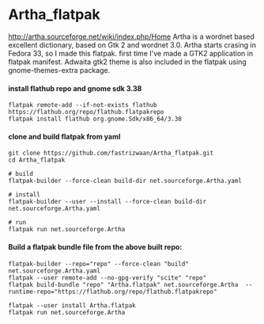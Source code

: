 # Artha_flatpak
http://artha.sourceforge.net/wiki/index.php/Home 
Artha is a wordnet based excellent dictionary, based on Gtk 2 and wordnet 3.0.
Artha starts crasing in Fedora 33, so I made this flatpak.
first time I've made a GTK2 application in flatpak manifest. 
Adwaita gtk2 theme is also included in the flatpak using gnome-themes-extra package.

#### install flathub repo and gnome sdk 3.38
```
flatpak remote-add --if-not-exists flathub https://flathub.org/repo/flathub.flatpakrepo
flatpak install flathub org.gnome.Sdk/x86_64/3.38

```

#### clone and build flatpak from yaml
```
git clone https://github.com/fastrizwaan/Artha_flatpak.git
cd Artha_flatpak

# build
flatpak-builder --force-clean build-dir net.sourceforge.Artha.yaml

# install 
flatpak-builder --user --install --force-clean build-dir net.sourceforge.Artha.yaml

# run
flatpak run net.sourceforge.Artha
```

#### Build a flatpak bundle file from the above built repo:
```
flatpak-builder --repo="repo" --force-clean "build" net.sourceforge.Artha.yaml
flatpak --user remote-add --no-gpg-verify "scite" "repo"
flatpak build-bundle "repo" "Artha.flatpak" net.sourceforge.Artha  --runtime-repo="https://flathub.org/repo/flathub.flatpakrepo"

flatpak --user install Artha.flatpak
flatpak run net.sourceforge.Artha
```
